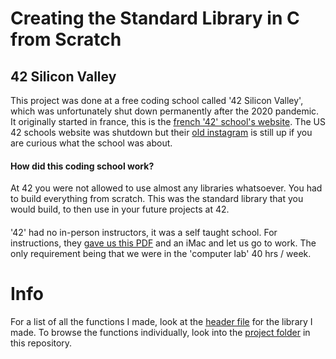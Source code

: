 # Creating the Standard Library in C from Scratch

## 42 Silicon Valley 
This project was done at a free coding school called '42 Silicon Valley', which was unfortunately shut down permanently after the 2020 pandemic. It originally started in france, this is the [french '42' school's website](https://42.fr/en/homepage/). The US 42 schools website was shutdown but their [old instagram](https://www.instagram.com/42siliconvalley/?hl=en) is still up if you are curious what the school was about.

#### How did this coding school work?
At 42 you were not allowed to use almost any libraries whatsoever. You had to build everything from scratch. This was the standard library that you would build, to then use in your future projects at 42. 

#### 
'42' had no in-person instructors, it was a self taught school. For instructions, they [gave us this PDF](https://github.com/wesleyZero/Std_C_Library_42SiliconValley/blob/main/Libft.pdf) and an iMac and let us go to work. The only requirement being that we were in the 'computer lab' 40 hrs / week. 

# Info

For a list of all the functions I made, look at the  [header file](https://github.com/wesleyZero/Std_C_Library_42SiliconValley/blob/main/42SV_Libft_Plus_Bonus/libft.h) for the library I made. To browse the functions individually, look into the [project folder](https://github.com/wesleyZero/Std_C_Library_42SiliconValley/tree/main/42SV_Libft_Plus_Bonus) in this repository. 
